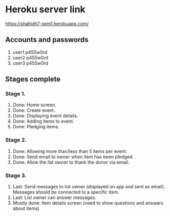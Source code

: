 
# Heroku server link

https://shahidh7-sem1.herokuapp.com/

## Accounts and passwords

1. user1 p455w0rd
2. user2 p455w0rd
3. user3 p455w0rd

## Stages complete

### Stage 1.
1. Done: Home screen.
2. Done: Create event.
3. Done: Displaying event details. 
4. Done: Adding items to event.
5. Done: Pledging items.

### Stage 2.
1. Done: Allowing more than/less than 5 items per event.
2. Done: Send email to owner when item has been pledged.
3. Done: Allow the list owner to thank the donor via email.

### Stage 3.

1. Last: Send messages to list owner (displayed on app and sent as email). Messages should be connected to a specific item.
2. Last: List owner can answer messages. 
3. Mostly done: Item details screen (need to show questions and answers about items)